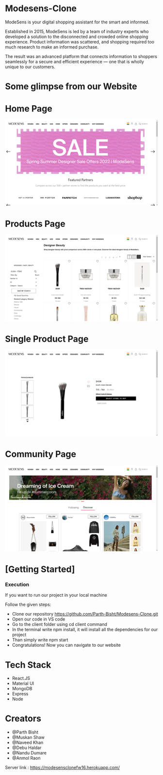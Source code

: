 # Modesens-Clone

ModeSens is your digital shopping assistant for the smart and informed.

Established in 2015, ModeSens is led by a team of industry experts who developed a solution to the disconnected and crowded online shopping experience. Product information was scattered, and shopping required too much research to make an informed purchase.

The result was an advanced platform that connects information to shoppers seamlessly for a secure and efficient experience — one that is wholly unique to our customers.

# Some glimpse from our Website

<h1>Home Page</h1>
<img src="./Screenshots/HomePage.png" alt=""/>

<h1>Products Page</h1>
<img src="./Screenshots/ProductsPage.png" alt=""/>

<h1>Single Product Page</h1>
<img src="./Screenshots/SingleProductPage.png" alt=""/>

<h1>Community Page</h1>
<img src="./Screenshots/CommunityPage.png"/>

# [Getting Started]

<h3>Execution</h3>
<p>If you want to run our project in your local machine</p>
<p>Follow the given steps:</p>
<ul>
<li>Clone our repository <a href="https://github.com/Parth-Bisht/Modesens-Clone.git">https://github.com/Parth-Bisht/Modesens-Clone.git</a></li>
<li>Open our code in VS code</li>
<li>Go to the client folder using cd client command</li>
<li>In the terminal write npm install, it will install all the dependencies for our project</li>
<li>Than simply write npm start</li>
<li>Congratulations! Now you can navigate to our website</li>
</ul>

<h1>Tech Stack</h1>
<ul>
<li>React.JS</li>
<li>Material UI</li>
<li>MongoDB</li>
<li>Express</li>
<li>Node</li>
</ul>

# Creators

<ul>
<li>@Parth Bisht</li>
<li>@Muskan Shaw</li>
<li>@Naveed Khan</li>
<li>@Debu Haldar</li>
<li>@Nandu Dumare</li>
<li>@Anmol Raon</li>
</ul>




Server link : https://modesensclonefw16.herokuapp.com/

